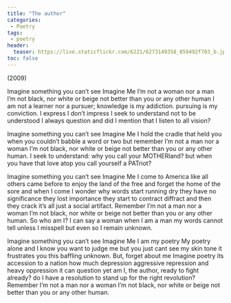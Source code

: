 ```yaml
---
title: "The author"
categories:
 - Poetry
tags:
 - poetry
header:
  teaser: https://live.staticflickr.com/6221/6273149358_859492f703_b.jpg
toc: false
---  
```


(2009)

Imagine something you can’t see
Imagine Me
I’m not a woman
nor a man
I’m not black, nor white or beige
not better than
you or any other human
I am not a learner
nor a pursuer;
knowledge is my addiction.
pursuing is my conviction.
I express
I don’t impress
I seek to understand
not to be understood
I always question
and did I mention
that I listen
to all vision?

Imagine something you can’t see
Imagine Me
I hold the cradle
that held you
when you couldn’t babble
a word or two
but remember
I’m not a man
nor a woman
I’m not black, nor white or beige
not better than
you or any other human.
I seek to understand:
why you call your MOTHERland?
but when you have that love atop
you call yourself a PATriot?

Imagine something you can’t see
Imagine Me
I come to America
like all others came before
to enjoy the land of the free
and forget the home of the sore
and when I come I wonder why
words start running dry
they have no significance
they lost importance
they start to contract
diffract
and then they crack
it’s all just a social artifact.
Remember
I’m not a man
nor a woman
I’m not black, nor white or beige
not better than
you or any other human.
So who am I?
I can say a woman
when I am a man
my words cannot tell
unless I misspell
but even so
I remain unknown.

Imagine something you can’t see
Imagine Me
I am my poetry
My poetry alone
and I know
you want to judge me
but you just cant see
my skin tone
it frustrates you
this baffling unknown.
But, forget about me
Imagine poetry
its accession
to a nation
how much depression
aggressive repression
and heavy oppression
it can question
yet am I, the author, ready
to fight already?
do I have a resolution
to stand up for the right revolution?
Remember
I’m not a man
nor a woman
I’m not black, nor white or beige
not better than
you or any other human.